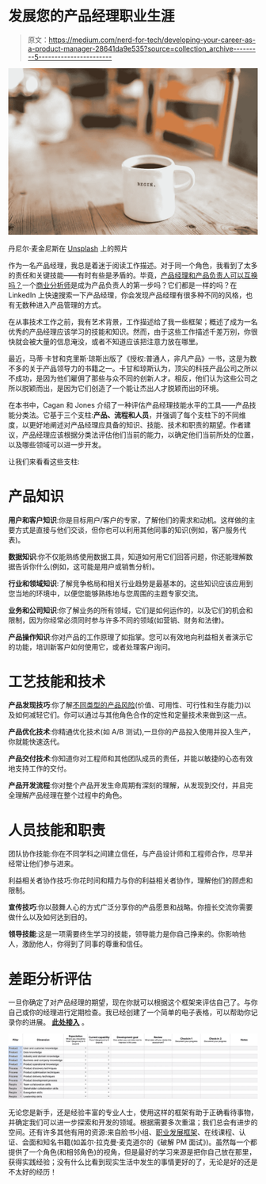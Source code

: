 # 发展您的产品经理职业生涯

> 原文：<https://medium.com/nerd-for-tech/developing-your-career-as-a-product-manager-28641da9e535?source=collection_archive---------5----------------------->

![](img/f68dc50d5bc9cc43dd359abac999cf6b.png)

丹尼尔·麦金尼斯在 [Unsplash](https://unsplash.com/?utm_source=unsplash&utm_medium=referral&utm_content=creditCopyText) 上的照片

作为一名产品经理，我总是着迷于阅读工作描述。对于同一个角色，我看到了太多的责任和关键技能——有时有些是矛盾的。毕竟，[产品经理和产品负责人可以互换吗？](https://melissaperri.com/blog/2017/06/29/product-manager-vs-product-owner)一个[商业分析师](https://svpg.com/product-manager-vs-business-analyst/)是成为产品负责人的第一步吗？它们都是一样的吗？在 LinkedIn 上快速搜索一下产品经理，你会发现产品经理有很多种不同的风格，也有无数种进入产品管理的方式。

在从事技术工作之前，我有艺术背景，工作描述给了我一些框架；概述了成为一名优秀的产品经理应该学习的技能和知识。然而，由于这些工作描述千差万别，你很快就会被大量的信息淹没，或者不知道应该把注意力放在哪里。

最近，马蒂·卡甘和克里斯·琼斯出版了《授权:普通人，非凡产品》一书，这是为数不多的关于产品领导力的书籍之一。卡甘和琼斯认为，顶尖的科技产品公司之所以不成功，是因为他们雇佣了那些与众不同的创新人才。相反，他们认为这些公司之所以脱颖而出，是因为它们创造了一个能让杰出人才脱颖而出的环境。

在本书中，Cagan 和 Jones 介绍了一种评估产品经理技能水平的工具——产品技能分类法。它基于三个支柱:**产品、流程和人员**，并强调了每个支柱下的不同维度，以更好地阐述对产品经理应具备的知识、技能、技术和职责的期望。作者建议，产品经理应该根据分类法评估他们当前的能力，以确定他们当前所处的位置，以及哪些领域可以进一步开发。

让我们来看看这些支柱:

# **产品知识**

**用户和客户知识**:你是目标用户/客户的专家，了解他们的需求和动机。这样做的主要方式是直接与他们交谈，但你也可以利用其他同事的知识(例如，客户服务代表)。

**数据知识**:你不仅能熟练使用数据工具，知道如何用它们回答问题，你还能理解数据告诉你什么(例如，这可能是用户或销售分析)。

**行业和领域知识**:了解竞争格局和相关行业趋势是最基本的。这些知识应该应用到您当地的环境中，以便您能够熟练地与您周围的主题专家交流。

**业务和公司知识**:你了解业务的所有领域，它们是如何运作的，以及它们的机会和限制，因为你经常必须同时参与许多不同的领域(如营销、财务和法律)。

**产品操作知识**:你对产品的工作原理了如指掌。您可以有效地向利益相关者演示它的功能，培训新客户如何使用它，或者处理客户询问。

# **工艺技能和技术**

**产品发现技巧**:你了解[不同类型的产品风险](https://svpg.com/four-big-risks/)(价值、可用性、可行性和生存能力)以及如何减轻它们。你可以通过与其他角色合作的定性和定量技术来做到这一点。

**产品优化技术**:你精通优化技术(如 A/B 测试),一旦你的产品投入使用并投入生产，你就能快速迭代。

**产品交付技术**:你知道你对工程师和其他团队成员的责任，并能以敏捷的心态有效地支持工作的交付。

**产品开发流程**:你对整个产品开发生命周期有深刻的理解，从发现到交付，并且完全理解产品经理在整个过程中的角色。

# **人员技能和职责**

团队协作技能:你在不同学科之间建立信任，与产品设计师和工程师合作，尽早并经常让他们参与进来。

利益相关者协作技巧:你花时间和精力与你的利益相关者协作，理解他们的顾虑和限制。

**宣传技巧**:你以鼓舞人心的方式广泛分享你的产品愿景和战略。你擅长交流你需要做什么以及如何达到目的。

**领导技能**:这是一项需要终生学习的技能，领导能力是你自己挣来的。你影响他人，激励他人，你得到了同事的尊重和信任。

# **差距分析评估**

一旦你确定了对产品经理的期望，现在你就可以根据这个框架来评估自己了。与你自己或你的经理进行定期检查。我已经创建了一个简单的电子表格，可以帮助你记录你的进展。 [**此处接入**](https://docs.google.com/spreadsheets/d/1rgQRPI6f7vncq2IFxH8QCcfMWiVq2vzfgoQogsrpkt8/edit?usp=sharing) 。

![](img/7c1218315d8be2cf2ee3d15e1b06019a.png)

无论您是新手，还是经验丰富的专业人士，使用这样的框架有助于正确看待事物，并确定我们可以进一步探索和开发的领域。根据需要多次重温；我们总会有进步的空间。还有许多其他有用的资源:来自脸书小组、[职业发展框架](https://www.progression.fyi/)、在线课程、认证、会面和知名书籍(如盖尔·拉克曼·麦克道尔的《破解 PM 面试》)。虽然每一个都提供了一个角色(和相邻角色)的视角，但是最好的学习来源是把你自己放在那里，获得实践经验；没有什么比看到现实生活中发生的事情更好的了，无论是好的还是不太好的经历！